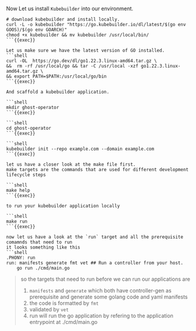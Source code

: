 Now Let us install `Kubebuilder` into our environment.

```shell
# download kubebuilder and install locally.
curl -L -o kubebuilder "https://go.kubebuilder.io/dl/latest/$(go env GOOS)/$(go env GOARCH)"
chmod +x kubebuilder && mv kubebuilder /usr/local/bin/
```{{exec}}

Let us make sure we have the latest version of GO installed.
```shell
curl -OL  https://go.dev/dl/go1.22.3.linux-amd64.tar.gz \
&&  rm -rf /usr/local/go && tar -C /usr/local -xzf go1.22.3.linux-amd64.tar.gz \
&& export PATH=$PATH:/usr/local/go/bin
```{{exec}}

And scaffold a kubebuilder application.

```shell
mkdir ghost-operator
```{{exec}}

```shell
cd ghost-operator
```{{exec}}

```shell
kubebuilder init --repo example.com --domain example.com
```{{exec}}

let us have a closer look at the make file first.
make targets are the commands that are used for different development lifecycle steps

```shell
make help
```{{exec}}

to run your kubebuilder application locally

```shell
make run
```{{exec}}

now let us have a look at the `run` target and all the prerequisite comamnds that need to run
it looks something like this
```shell
.PHONY: run
run: manifests generate fmt vet ## Run a controller from your host.
	go run ./cmd/main.go
```

> so the targets that need to run before we can run our applications are 
> 1. `manifests` and `generate` which both have controller-gen as prerequisite and generate some golang code and yaml manifests 
> 2. the code is formatted by `fmt` 
> 3. validated by `vet` 
> 4. run will run the go application by refering to the application entrypoint at ./cmd/main.go 
